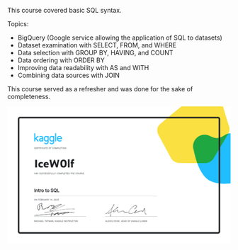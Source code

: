 This course covered basic SQL syntax.

Topics:
- BigQuery (Google service allowing the application of SQL to datasets)
- Dataset examination with SELECT, FROM, and WHERE
- Data selection with GROUP BY, HAVING, and COUNT
- Data ordering with ORDER BY
- Improving data readability with AS and WITH
- Combining data sources with JOIN

This course served as a refresher and was done for the sake of completeness.

![alt text](https://github.com/IceW0lf/learning-portfolio/blob/main/Kaggle/8%20-%20Intro%20to%20SQL/Certificate%20-%20Intro%20to%20SQL.png)
